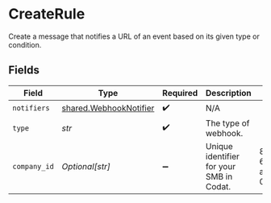 # CreateRule

Create a message that notifies a URL of an event based on its given type or condition.


## Fields

| Field                                                            | Type                                                             | Required                                                         | Description                                                      | Example                                                          |
| ---------------------------------------------------------------- | ---------------------------------------------------------------- | ---------------------------------------------------------------- | ---------------------------------------------------------------- | ---------------------------------------------------------------- |
| `notifiers`                                                      | [shared.WebhookNotifier](../../models/shared/webhooknotifier.md) | :heavy_check_mark:                                               | N/A                                                              |                                                                  |
| `type`                                                           | *str*                                                            | :heavy_check_mark:                                               | The type of webhook.                                             |                                                                  |
| `company_id`                                                     | *Optional[str]*                                                  | :heavy_minus_sign:                                               | Unique identifier for your SMB in Codat.                         | 8a210b68-6988-11ed-a1eb-0242ac120002                             |